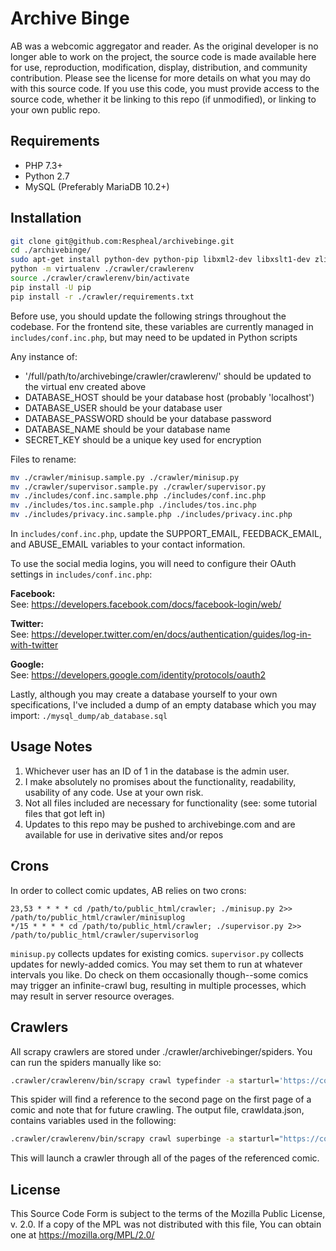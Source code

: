 # Archive Binge
AB was a webcomic aggregator and reader. As the original developer is no longer able to work on the project, the source code is made available here for use, reproduction, modification, display, distribution, and community contribution. Please see the license for more details on what you may do with this source code. If you use this code, you must provide access to the source code, whether it be linking to this repo (if unmodified), or linking to your own public repo.

## Requirements
* PHP 7.3+
* Python 2.7
* MySQL (Preferably MariaDB 10.2+)

## Installation
```sh
git clone git@github.com:Respheal/archivebinge.git
cd ./archivebinge/
sudo apt-get install python-dev python-pip libxml2-dev libxslt1-dev zlib1g-dev libffi-dev libssl-dev
python -m virtualenv ./crawler/crawlerenv
source ./crawler/crawlerenv/bin/activate
pip install -U pip
pip install -r ./crawler/requirements.txt
```

Before use, you should update the following strings throughout the codebase. For the frontend site, these variables are currently managed in `includes/conf.inc.php`, but may need to be updated in Python scripts

Any instance of:
* '/full/path/to/archivebinge/crawler/crawlerenv/' should be updated to the virtual env created above
* DATABASE_HOST should be your database host (probably 'localhost')
* DATABASE_USER should be your database user
* DATABASE_PASSWORD should be your database password
* DATABASE_NAME should be your database name
* SECRET_KEY should be a unique key used for encryption


Files to rename:
```sh
mv ./crawler/minisup.sample.py ./crawler/minisup.py
mv ./crawler/supervisor.sample.py ./crawler/supervisor.py
mv ./includes/conf.inc.sample.php ./includes/conf.inc.php
mv ./includes/tos.inc.sample.php ./includes/tos.inc.php
mv ./includes/privacy.inc.sample.php ./includes/privacy.inc.php
```

In `includes/conf.inc.php`, update the SUPPORT_EMAIL, FEEDBACK_EMAIL, and ABUSE_EMAIL variables to your contact information.

To use the social media logins, you will need to configure their OAuth settings in `includes/conf.inc.php`:

<b>Facebook:</b><br />
See: https://developers.facebook.com/docs/facebook-login/web/<br />

<b>Twitter:</b><br />
See: https://developer.twitter.com/en/docs/authentication/guides/log-in-with-twitter<br />

<b>Google:</b><br />
See: https://developers.google.com/identity/protocols/oauth2<br />

Lastly, although you may create a database yourself to your own specifications, I've included a dump of an empty database which you may import: `./mysql_dump/ab_database.sql`

## Usage Notes

1. Whichever user has an ID of 1 in the database is the admin user.
2. I make absolutely no promises about the functionality, readability, usability of any code. Use at your own risk.
3. Not all files included are necessary for functionality (see: some tutorial files that got left in)
4. Updates to this repo may be pushed to archivebinge.com and are available for use in derivative sites and/or repos

## Crons
In order to collect comic updates, AB relies on two crons:
```
23,53 * * * * cd /path/to/public_html/crawler; ./minisup.py 2>> /path/to/public_html/crawler/minisuplog
*/15 * * * * cd /path/to/public_html/crawler; ./supervisor.py 2>> /path/to/public_html/crawler/supervisorlog
```
`minisup.py` collects updates for existing comics. `supervisor.py` collects updates for newly-added comics. You may set them to run at whatever intervals you like. Do check on them occasionally though--some comics may trigger an infinite-crawl bug, resulting in multiple processes, which may result in server resource overages.

## Crawlers
All scrapy crawlers are stored under ./crawler/archivebinger/spiders. You can run the spiders manually like so:

```sh
.crawler/crawlerenv/bin/scrapy crawl typefinder -a starturl='https://comic.com/first-page' -a secondurl='https://comic.com/second-page' -a cid='crawldata.json'
```

This spider will find a reference to the second page on the first page of a comic and note that for future crawling. The output file, crawldata.json, contains variables used in the following:

```sh
.crawler/crawlerenv/bin/scrapy crawl superbinge -a starturl="https://comic.com/any-page" -a position="inner" -a tag="rel" -a identifier="next"
```

This will launch a crawler through all of the pages of the referenced comic.

## License
This Source Code Form is subject to the terms of the Mozilla Public License, v. 2.0. If a copy of the MPL was not distributed with this file, You can obtain one at https://mozilla.org/MPL/2.0/
